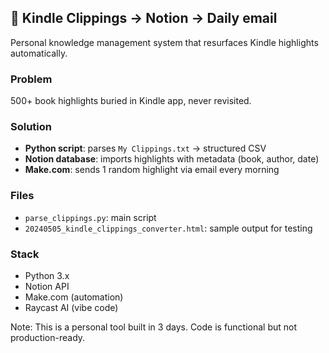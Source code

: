## 💌 Kindle Clippings -> Notion -> Daily email

Personal knowledge management system that resurfaces Kindle highlights automatically.

### Problem
500+ book highlights buried in Kindle app, never revisited.

### Solution
- **Python script**: parses `My Clippings.txt` → structured CSV
- **Notion database**: imports highlights with metadata (book, author, date)
- **Make.com**: sends 1 random highlight via email every morning

### Files
- `parse_clippings.py`: main script
- `20240505_kindle_clippings_converter.html`: sample output for testing

### Stack
- Python 3.x
- Notion API
- Make.com (automation)
- Raycast AI (vibe code)

Note: This is a personal tool built in 3 days. Code is functional but not production-ready.
